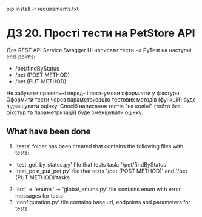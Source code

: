 pip install -r requirements.txt

# ДЗ 20. Прості тести на PetStore API
Для REST API Service Swagger UI написати тести на PyTest на наступні end-points:

- /pet/findByStatus
- /pet (POST METHOD)
- /pet (PUT METHOD)

Не забувати правильні перед- і пост-умови оформляти у фікстури. 
Оформити тести через параметризацію тестових методів (функцій) буде підвищувати оцінку. 
Спосіб написання тестів "на коліні" (тобто без фікстур та параметризації) буде зменшувати оцінку.

## What have been done
1. 'tests' folder has been created that contains the following files with tests:
- 'test_get_by_status.py' file that tests task: '/pet/findByStatus'
- 'test_post_put_pet.py' file that tests '/pet (POST METHOD)' and '/pet (PUT METHOD)'tasks
2. 'src' -> 'enums' -> 'global_enums.py' file contains enum with error messages for tests
3. 'configuration.py' file contains base url, endpoints and parameters for tests